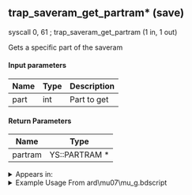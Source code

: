 ## trap_saveram_get_partram* (save)

syscall 0, 61 ; trap_saveram_get_partram (1 in, 1 out)

Gets a specific part of the saveram

#### Input parameters
| Name | Type | Description
|------|------|------------
| part   | int   | Part to get


#### Return Parameters
| Name | Type
|------|-----
| partram   | YS::PARTRAM *   


<details>
	<summary>Appears in:</summary>
| filename | Entity (obj)
|----------|-------------
| ard\mu07\mu_g.bdscript       |           
| ard\tr03\tr_g.bdscript       |           
| ard\tr05\tr_g.bdscript       |           
| ard\tt04\tt04.bdscript       |           
| ard\tt06\tt_a.bdscript       |           
| ard\tt08\tt_a_0.bdscript       |           
| ard\tt08\tt_a_1.bdscript       |           
| ard\tt32\tt_l.bdscript       |           

</details>

<details>
	<summary>Example Usage From ard\mu07\mu_g.bdscript</summary>
TR2:
 pushImm 6
 syscall 0, 61 ; trap_saveram_get_partram (1 in, 1 out)
 popToSp 0
 pushFromFSp 0
 pushImm 8
 syscall 0, 96 ; trap_partram_add_ap (2 in, 0 out)
 pushFromFSp 0
 pushImm 207
 pushImm 1
 syscall 0, 99 ; trap_partram_add_ability (3 in, 0 out)
 pushFromFSp 0
 pushImm 434
 pushImm 1
 syscall 0, 99 ; trap_partram_add_ability (3 in, 0 out)
 pushFromFSp 0
 pushImm 435
 pushImm 1
 syscall 0, 99 ; trap_partram_add_ability (3 in, 0 out)
 pushFromFSp 0
 pushImm 417
 pushImm 1
 syscall 0, 99 ; trap_partram_add_ability (3 in, 0 out)
 pushFromFSp 0
 pushImm 408
 pushImm 0
 syscall 0, 99 ; trap_partram_add_ability (3 in, 0 out)
 ret
</details>


